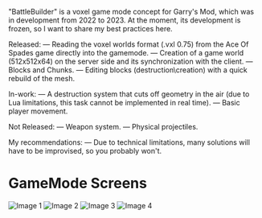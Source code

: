 "BattleBuilder" is a voxel game mode concept for Garry's Mod, which was in development from 2022 to 2023. 
At the moment, its development is frozen, so I want to share my best practices here.

Released:
— Reading the voxel worlds format (.vxl 0.75) from the Ace Of Spades game directly into the gamemode.
— Creation of a game world (512x512x64) on the server side and its synchronization with the client.
— Blocks and Chunks.
— Editing blocks (destruction\creation) with a quick rebuild of the mesh.

In-work:
— A destruction system that cuts off geometry in the air (due to Lua limitations, this task cannot be implemented in real time).
— Basic player movement.

Not Released:
— Weapon system.
— Physical projectiles.

My recommendations:
— Due to technical limitations, many solutions will have to be improvised, so you probably won't.

<html>
<body>
    <h1>GameMode Screens</h1>
    <div>
        <img src="https://steamuserimages-a.akamaihd.net/ugc/1911233378207744351/DA1D4635B0A9D2C40AE7666CFD9E26D3D1110D8A/?imw=5000&imh=5000&ima=fit&impolicy=Letterbox&imcolor=%23000000&letterbox=false" alt="Image 1">
        <img src="https://steamuserimages-a.akamaihd.net/ugc/1911233378207743646/7FFD4310ECEFF53EFBEA315AEB86F392A0D7FB3C/?imw=5000&imh=5000&ima=fit&impolicy=Letterbox&imcolor=%23000000&letterbox=false" alt="Image 2">
        <img src="https://steamuserimages-a.akamaihd.net/ugc/1899973303325325555/573AC19A817F6BBA5306CC6403A0845DE376CF15/?imw=5000&imh=5000&ima=fit&impolicy=Letterbox&imcolor=%23000000&letterbox=false" alt="Image 3">
        <img src="https://steamuserimages-a.akamaihd.net/ugc/1899973303325326183/36471834DA62D228A0671F8256F4281FA2EDBF67/?imw=5000&imh=5000&ima=fit&impolicy=Letterbox&imcolor=%23000000&letterbox=false" alt="Image 4">
    </div>
</body>
</html>
